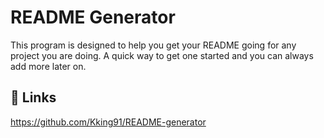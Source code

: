 
# README Generator

This program is designed to help you get your README going for any project you are doing. A quick way to get one started and you can always add more later on.

## 🔗 Links

https://github.com/Kking91/README-generator


